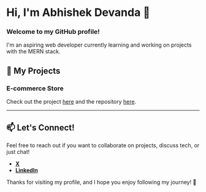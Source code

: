 # Hi, I'm Abhishek Devanda 👋

### Welcome to my GitHub profile!

I'm an aspiring web developer currently learning and working on projects with the MERN stack. 

## 🚀 My Projects
### **E-commerce Store**
Check out the project [here](https://e-commerce-sy8f.onrender.com) and the repository [here](https://github.com/Abhishek-Devanda/E-Commerce-Store).

---

## 📫 Let's Connect!

Feel free to reach out if you want to collaborate on projects, discuss tech, or just chat!

- **[X](https://x.com/Abhi_Devanda)**
- **[LinkedIn](https://www.linkedin.com/in/abhishek-devanda)**

Thanks for visiting my profile, and I hope you enjoy following my journey! 🙌

